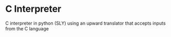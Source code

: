 # C Interpreter
C interpreter in python (SLY) using an upward translator that accepts inputs from the C language
